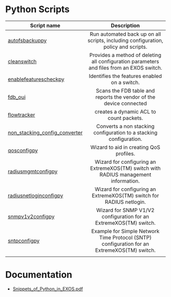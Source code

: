 # Python Scripts
| Script name   | Description   |
| ------------- |:-------------:|
| [autofsbackuppy](autofsbackuppy)      |  Run automated back up on all scripts, including configuration, policy and scripts. |
| [cleanswitch](cleanswitch)      | Provides a method of deleting all configuration parameters and files from an EXOS switch.      |
| [enablefeaturescheckpy](enablefeaturescheckpy) | Identifies the features enabled on a switch.      |
| [fdb_oui](fdb_oui)      | Scans the FDB table and reports the vendor of the device connected      |
| [flowtracker](flowtracker) | creates a dynamic ACL to count packets.      |
| [non_stacking_config_converter](non_stacking_config_converter)      | Converts a non stacking configuration to a stacking configuration.      |
| [qosconfigpy](qosconfigpy) | Wizard to aid in creating QoS profiles.      |
| [radiusmgmtconfigpy](radiusmgmtconfigpy)      | Wizard for configuring an ExtremeXOS(TM) switch with RADIUS management information.      |
| [radiusnetloginconfigpy](radiusnetloginconfigpy) | Wizard for configuring an ExtremeXOS(TM) switch for RADIUS netlogin.      |
| [snmpv1v2configpy](snmpv1v2configpy)      | Wizard for SNMP V1/V2 configuration for an ExtremeXOS(TM) switch.      |
| [sntpconfigpy](sntpconfigpy) | Example for Simple Network Time Protocol (SNTP) configuration for an ExtremeXOS(TM) switch.      |
|||

# Documentation
* [Snippets_of_Python_in_EXOS.pdf](Snippets_of_Python_in_EXOS.pdf)
